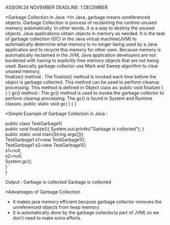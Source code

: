 ASSIGN:24 NOVEMBER DEADLINE: 1 DECEMBER

*Garbage Collection in Java
->In Java, garbage means unreferenced objects. Garbage Collection is process of reclaiming the runtime unused memory automatically. In other words, it is a way to destroy the unused objects. Java applications obtain objects in memory as needed. It is the task of garbage collection (GC) in the Java virtual machine(JVM) to automatically determine what memory is no longer being used by a Java application and to recycle this memory for other uses. Because memory is automatically reclaimed in the JVM, Java application developers are not burdened with having to explicitly free memory objects that are not being used. Basically garbage collector use Mark and Sweep algorithm to clear unused memory.<br/>
finalize() method :
The finalize() method is invoked each time before the object is garbage collected. This method can be used to perform cleanup processing. This method is defined in Object class as:
public void finalize( ) { }
 gc() method :
The gc() method is used to invoke the garbage collector to perform cleanup processing. The gc() is found in System and Runtime classes.
 public static void gc( ) { }  


*Simple Example of Garbage Collection in Java :

public class TestGarbage1{  
  public void finalize(){ System.out.println("Garbage is collected"); }  
  public static void main(String args[]){  
    TestGarbage1 s1=new TestGarbage1();  
    TestGarbage1 s2=new TestGarbage1();  
    s1=null;  
    s2=null;  
    System.gc();  
  }  
} 

Output :
Garbage is collected
Garbage is collected
 
*Advantages of Garbage Collection 
- It makes java memory efficient because garbage collector removes the unreferenced objects from heap memory.
- It is automatically done by the garbage collector(a part of JVM) so we don't need to make extra efforts.
